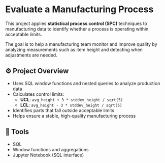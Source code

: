 # Evaluate a Manufacturing Process

This project applies **statistical process control (SPC)** techniques to manufacturing data to identify whether a process is operating within acceptable limits.

The goal is to help a manufacturing team monitor and improve quality by analyzing measurements such as item height and detecting when adjustments are needed.

## ⚙️ Project Overview

- Uses SQL window functions and nested queries to analyze production data
- Calculates control limits:
  - **UCL**: `avg_height + 3 * stddev_height / sqrt(5)`
  - **LCL**: `avg_height - 3 * stddev_height / sqrt(5)`
- Identifies parts that fall outside acceptable limits
- Helps ensure a stable, high-quality manufacturing process

## 🧰 Tools
- SQL
- Window functions and aggregations
- Jupyter Notebook (SQL interface)